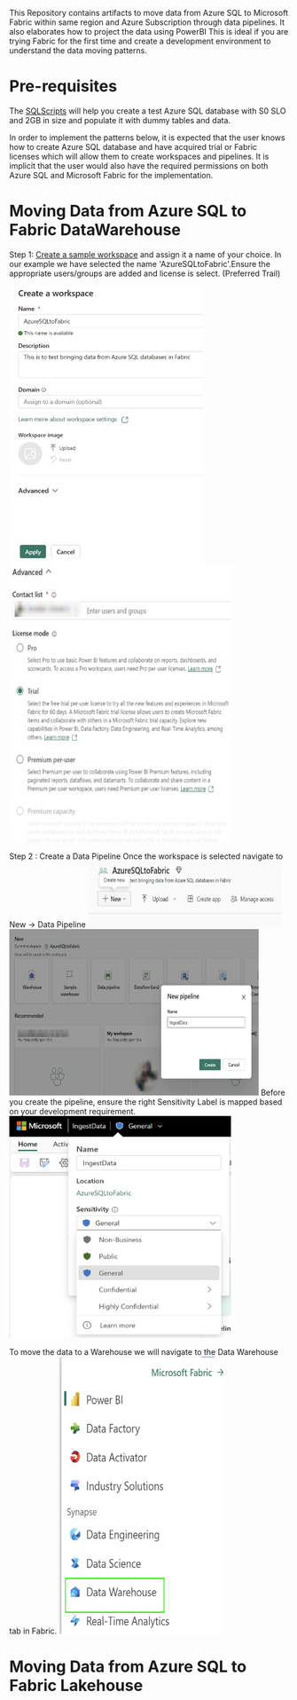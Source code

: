 This Repository contains artifacts to move data from Azure SQL to Microsoft Fabric within same region and Azure Subscription through data pipelines. It also elaborates how to project the data using PowerBI
This is ideal if you are trying Fabric for the first time and create a development environment to understand the data moving patterns. 

# Pre-requisites
The [SQLScripts](/Assests/SQLScripts/) will help you create a test Azure SQL database with S0 SLO and 2GB in size and populate it with dummy tables and data. 

In order to implement the patterns below, it is expected that the user knows how to create Azure SQL database and have acquired trial or Fabric licenses which will allow them to create workspaces and pipelines. It is implicit that the user would also have the required permissions on both Azure SQL and Microsoft Fabric for the implementation.

# Moving Data from Azure SQL to Fabric DataWarehouse
Step 1: [Create a sample workspace](https://learn.microsoft.com/power-bi/collaborate-share/service-create-the-new-workspaces#create-a-workspace) and assign it a name of your choice. In our example we have selected the name 'AzureSQLtoFabric'.Ensure the appropriate users/groups are added and license is select. (Preferred Trail)

<img src='/Assests/Media/CreateWorkspace.PNG' width='350' height='500'><img src='/Assests/Media/AdvancedTab.PNG' width='400' height='500'>

Step 2 : Create a Data Pipeline
Once the workspace is selected navigate to New -> Data Pipeline
<img src='/Assests/Media/NewButton.PNG' width='350' height='120'> 
<img src='/Assests/Media/SamplePipeline.PNG' width='450' height='300'>
Before you create the pipeline, ensure the right Sensitivity Label is mapped based on your development requirement.
<img src='/Assests/Media/SensitivityLabel.PNG' width='400' height='400'>

To move the data to a Warehouse we will navigate to the Data Warehouse tab in Fabric.
<img src='/Assests/Media/FabricOptions.PNG' width='300' height='500'>

# Moving Data from Azure SQL to Fabric Lakehouse